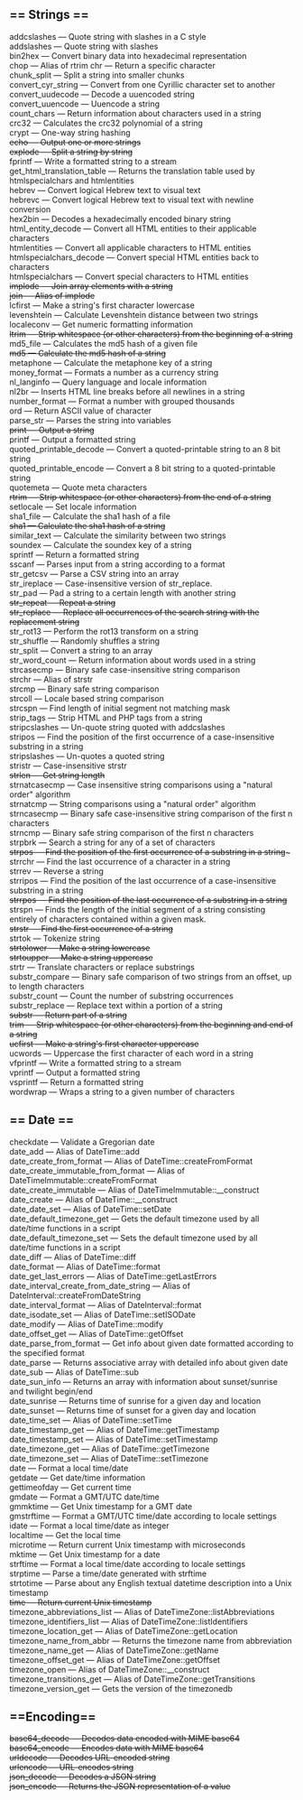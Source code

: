 ## == Strings ==

addcslashes — Quote string with slashes in a C style  
addslashes — Quote string with slashes   
bin2hex — Convert binary data into hexadecimal representation   
chop — Alias of rtrim
chr — Return a specific character   
chunk_split — Split a string into smaller chunks    
convert_cyr_string — Convert from one Cyrillic character set to another    
convert_uudecode — Decode a uuencoded string    
convert_uuencode — Uuencode a string    
count_chars — Return information about characters used in a string    
crc32 — Calculates the crc32 polynomial of a string    
crypt — One-way string hashing    
~~echo — Output one or more strings~~    
~~explode — Split a string by string~~    
fprintf — Write a formatted string to a stream    
get_html_translation_table — Returns the translation table used by htmlspecialchars and htmlentities    
hebrev — Convert logical Hebrew text to visual text    
hebrevc — Convert logical Hebrew text to visual text with newline conversion    
hex2bin — Decodes a hexadecimally encoded binary string    
html_entity_decode — Convert all HTML entities to their applicable characters    
htmlentities — Convert all applicable characters to HTML entities    
htmlspecialchars_decode — Convert special HTML entities back to characters    
htmlspecialchars — Convert special characters to HTML entities    
~~implode — Join array elements with a string~~    
~~join — Alias of implode~~    
lcfirst — Make a string's first character lowercase    
levenshtein — Calculate Levenshtein distance between two strings    
localeconv — Get numeric formatting information    
~~ltrim — Strip whitespace (or other characters) from the beginning  of a string~~    
md5_file — Calculates the md5 hash of a given file    
~~md5 — Calculate the md5 hash of a string~~    
metaphone — Calculate the metaphone key of a string    
money_format — Formats a number as a currency string    
nl_langinfo — Query language and locale information    
nl2br — Inserts HTML line breaks before all newlines in a string    
number_format — Format a number with grouped thousands    
ord — Return ASCII value of character    
parse_str — Parses the string into variables    
~~print — Output a string~~    
printf — Output a formatted string    
quoted_printable_decode — Convert a quoted-printable string to an  8 bit string    
quoted_printable_encode — Convert a 8 bit string to a quoted-printable string    
quotemeta — Quote meta characters    
~~rtrim — Strip whitespace (or other characters) from the end of a string~~    
setlocale — Set locale information    
sha1_file — Calculate the sha1 hash of a file     
~~sha1 — Calculate the sha1 hash of a string~~    
similar_text — Calculate the similarity between two strings    
soundex — Calculate the soundex key of a string    
sprintf — Return a formatted string    
sscanf — Parses input from a string according to a format    
str_getcsv — Parse a CSV string into an array    
str_ireplace — Case-insensitive version of str_replace.    
str_pad — Pad a string to a certain length with another string    
~~str_repeat — Repeat a string~~    
~~str_replace — Replace all occurrences of the search string with the replacement string~~    
str_rot13 — Perform the rot13 transform on a string    
str_shuffle — Randomly shuffles a string    
str_split — Convert a string to an array    
str_word_count — Return information about words used in a string    
strcasecmp — Binary safe case-insensitive string comparison    
strchr — Alias of strstr    
strcmp — Binary safe string comparison    
strcoll — Locale based string comparison    
strcspn — Find length of initial segment not matching mask    
strip_tags — Strip HTML and PHP tags from a string    
stripcslashes — Un-quote string quoted with addcslashes    
stripos — Find the position of the first occurrence of a case-insensitive substring in a string    
stripslashes — Un-quotes a quoted string    
stristr — Case-insensitive strstr      
~~strlen — Get string length~~    
strnatcasecmp — Case insensitive string comparisons using a "natural order" algorithm    
strnatcmp — String comparisons using a "natural order" algorithm    
strncasecmp — Binary safe case-insensitive string comparison of the first n characters    
strncmp — Binary safe string comparison of the first n characters    
strpbrk — Search a string for any of a set of characters    
~~strpos — Find the position of the first occurrence of a substring in a string~~~    
strrchr — Find the last occurrence of a character in a string    
strrev — Reverse a string    
strripos — Find the position of the last occurrence of a case-insensitive substring in a string    
~~strrpos — Find the position of the last occurrence of a substring in a string~~    
strspn — Finds the length of the initial segment of a string consisting entirely of characters contained within a given mask.    
~~strstr — Find the first occurrence of a string~~    
strtok — Tokenize string    
~~strtolower — Make a string lowercase~~    
~~strtoupper — Make a string uppercase~~    
strtr — Translate characters or replace substrings    
substr_compare — Binary safe comparison of two strings from an offset, up to length characters    
substr_count — Count the number of substring occurrences    
substr_replace — Replace text within a portion of a string    
~~substr — Return part of a string~~    
~~trim — Strip whitespace (or other characters) from the beginning  and end of a string~~    
~~ucfirst — Make a string's first character uppercase~~    
ucwords — Uppercase the first character of each word in a string     
vfprintf — Write a formatted string to a stream    
vprintf — Output a formatted string     
vsprintf — Return a formatted string    
wordwrap — Wraps a string to a given number of characters    

## == Date ==

checkdate — Validate a Gregorian date   
date_add — Alias of DateTime::add   
date_create_from_format — Alias of DateTime::createFromFormat   
date_create_immutable_from_format — Alias of DateTimeImmutable::createFromFormat   
date_create_immutable — Alias of DateTimeImmutable::__construct   
date_create — Alias of DateTime::__construct   
date_date_set — Alias of DateTime::setDate   
date_default_timezone_get — Gets the default timezone used by all date/time functions in a script   
date_default_timezone_set — Sets the default timezone used by all date/time functions in a script   
date_diff — Alias of DateTime::diff   
date_format — Alias of DateTime::format   
date_get_last_errors — Alias of DateTime::getLastErrors  
date_interval_create_from_date_string — Alias of DateInterval::createFromDateString   
date_interval_format — Alias of DateInterval::format   
date_isodate_set — Alias of DateTime::setISODate   
date_modify — Alias of DateTime::modify   
date_offset_get — Alias of DateTime::getOffset   
date_parse_from_format — Get info about given date formatted according to the specified format   
date_parse — Returns associative array with detailed info about given date   
date_sub — Alias of DateTime::sub   
date_sun_info — Returns an array with information about sunset/sunrise and twilight begin/end   
date_sunrise — Returns time of sunrise for a given day and location   
date_sunset — Returns time of sunset for a given day and location    
date_time_set — Alias of DateTime::setTime   
date_timestamp_get — Alias of DateTime::getTimestamp   
date_timestamp_set — Alias of DateTime::setTimestamp   
date_timezone_get — Alias of DateTime::getTimezone   
date_timezone_set — Alias of DateTime::setTimezone   
date — Format a local time/date    
getdate — Get date/time information   
gettimeofday — Get current time   
gmdate — Format a GMT/UTC date/time   
gmmktime — Get Unix timestamp for a GMT date   
gmstrftime — Format a GMT/UTC time/date according to locale settings   
idate — Format a local time/date as integer   
localtime — Get the local time   
microtime — Return current Unix timestamp with microseconds   
mktime — Get Unix timestamp for a date   
strftime — Format a local time/date according to locale settings   
strptime — Parse a time/date generated with strftime   
strtotime — Parse about any English textual datetime description into a Unix timestamp   
~~time — Return current Unix timestamp~~   
timezone_abbreviations_list — Alias of DateTimeZone::listAbbreviations   
timezone_identifiers_list — Alias of DateTimeZone::listIdentifiers   
timezone_location_get — Alias of DateTimeZone::getLocation   
timezone_name_from_abbr — Returns the timezone name from abbreviation   
timezone_name_get — Alias of DateTimeZone::getName   
timezone_offset_get — Alias of DateTimeZone::getOffset   
timezone_open — Alias of DateTimeZone::__construct   
timezone_transitions_get — Alias of DateTimeZone::getTransitions   
timezone_version_get — Gets the version of the timezonedb   

## ==Encoding==
~~base64_decode — Decodes data encoded with MIME base64~~   
~~base64_encode — Encodes data with MIME base64~~   
~~urldecode — Decodes URL-encoded string~~    
~~urlencode — URL-encodes string~~   
~~json_decode — Decodes a JSON string~~   
~~json_encode — Returns the JSON representation of a value~~    





